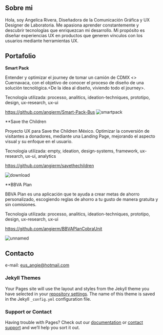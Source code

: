 ## Sobre mi

Hola, soy Angelica Rivera, Diseñadora de la Comunicación Gráfica y UX Designer de Laboratoria. Me apasiona aprender constantemente y descubrir tecnologías que enriquezcan mi desarrollo. Mi propósito es diseñar experiencias UX en productos que generen vínculos con los usuarios mediante herramientas UX.

## Portafolio

**Smart Pack**

Entender y optimizar el journey de tomar un camión de CDMX <> Cuernavaca, con el objetivo de conocer el proceso de diseño de una solución tecnológica.<De la idea al diseño, viviendo todo el journey>.

Tecnologia utilizada: processo, analitics, ideation-techniques, prototipo, design, ux-research, ux-ui

https://github.com/angierm/Smart-Pack-Bus
![smartpack](https://user-images.githubusercontent.com/32881450/38707489-0f80ce82-3ea1-11e8-835d-161692348fce.png)

**Save the Children

Proyecto UX para Save the Children México. Optimizar la conversión de visitantes a donadores, mediante una Landing Page, mejorando el aspecto visual y su enfoque en el usuario.

Tecnologia utilizada: empty, ideation, design-systems, framework, ux-research, ux-ui, analytics

 https://github.com/angierm/savethechildren
 
 ![download](https://user-images.githubusercontent.com/32881450/38707492-12a2dbb4-3ea1-11e8-88b7-1cf2360ed34b.png)
 
**BBVA Plan

BBVA Plan es una aplicación que te ayuda a crear metas de ahorro personalizado, escogiendo reglas de ahorro a tu gusto de manera gratuita y sin comisiones.

Tecnologia utilizada: processo, analitics, ideation-techniques, prototipo, design, ux-research, ux-ui

https://github.com/angierm/BBVAPlanCobraUnit

![unnamed](https://user-images.githubusercontent.com/32881450/38707494-148aa510-3ea1-11e8-86b0-aad68110d3fd.jpg)


## Contacto 

e-mail: eus_angie@hotmail.com





### Jekyll Themes

Your Pages site will use the layout and styles from the Jekyll theme you have selected in your [repository settings](https://github.com/angierm/labory/settings). The name of this theme is saved in the Jekyll `_config.yml` configuration file.

### Support or Contact

Having trouble with Pages? Check out our [documentation](https://help.github.com/categories/github-pages-basics/) or [contact support](https://github.com/contact) and we’ll help you sort it out.
